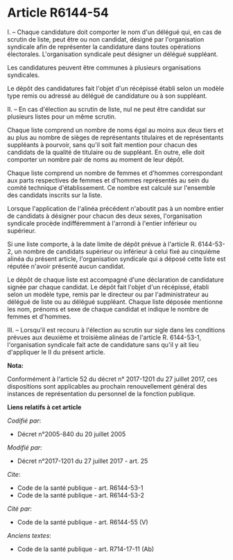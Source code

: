 # Article R6144-54

I. – Chaque candidature doit comporter le nom d'un délégué qui, en cas de scrutin de liste, peut être ou non candidat,
désigné par l'organisation syndicale afin de représenter la candidature dans toutes opérations électorales. L'organisation
syndicale peut désigner un délégué suppléant.

Les candidatures peuvent être communes à plusieurs organisations syndicales.

Le dépôt des candidatures fait l'objet d'un récépissé établi selon un modèle type remis ou adressé au délégué de candidature
ou à son suppléant.

II. – En cas d'élection au scrutin de liste, nul ne peut être candidat sur plusieurs listes pour un même scrutin.

Chaque liste comprend un nombre de noms égal au moins aux deux tiers et au plus au nombre de sièges de représentants
titulaires et de représentants suppléants à pourvoir, sans qu'il soit fait mention pour chacun des candidats de la qualité de
titulaire ou de suppléant. En outre, elle doit comporter un nombre pair de noms au moment de leur dépôt.

Chaque liste comprend un nombre de femmes et d'hommes correspondant aux parts respectives de femmes et d'hommes représentés
au sein du comité technique d'établissement. Ce nombre est calculé sur l'ensemble des candidats inscrits sur la liste.

Lorsque l'application de l'alinéa précédent n'aboutit pas à un nombre entier de candidats à désigner pour chacun des deux
sexes, l'organisation syndicale procède indifféremment à l'arrondi à l'entier inférieur ou supérieur.

Si une liste comporte, à la date limite de dépôt prévue à l'article R. 6144-53-2, un nombre de candidats supérieur ou
inférieur à celui fixé au cinquième alinéa du présent article, l'organisation syndicale qui a déposé cette liste est réputée
n'avoir présenté aucun candidat.

Le dépôt de chaque liste est accompagné d'une déclaration de candidature signée par chaque candidat. Le dépôt fait l'objet
d'un récépissé, établi selon un modèle type, remis par le directeur ou par l'administrateur au délégué de liste ou au délégué
suppléant. Chaque liste déposée mentionne les nom, prénoms et sexe de chaque candidat et indique le nombre de femmes et
d'hommes.

III. – Lorsqu'il est recouru à l'élection au scrutin sur sigle dans les conditions prévues aux deuxième et troisième alinéas
de l'article R. 6144-53-1, l'organisation syndicale fait acte de candidature sans qu'il y ait lieu d'appliquer le II du
présent article.

**Nota:**

Conformément à l'article 52 du décret n° 2017-1201 du 27 juillet 2017, ces dispositions sont applicables au prochain
renouvellement général des instances de représentation du personnel de la fonction publique.

**Liens relatifs à cet article**

_Codifié par_:

  - Décret n°2005-840 du 20 juillet 2005

_Modifié par_:

  - Décret n°2017-1201 du 27 juillet 2017 - art. 25

_Cite_:

  - Code de la santé publique - art. R6144-53-1
  - Code de la santé publique - art. R6144-53-2

_Cité par_:

  - Code de la santé publique - art. R6144-55 (V)

_Anciens textes_:

  - Code de la santé publique - art. R714-17-11 (Ab)
